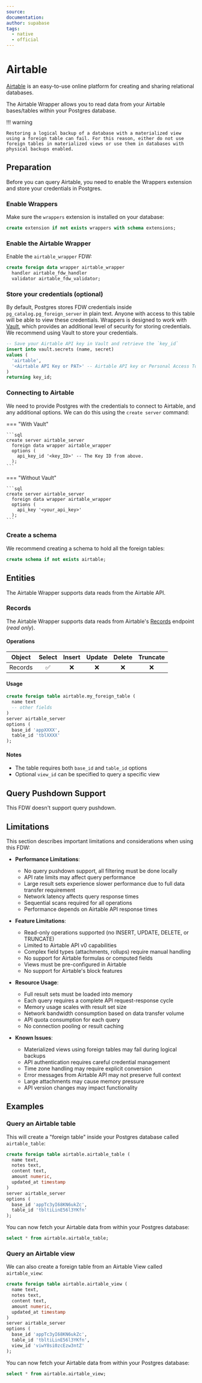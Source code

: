 ```yaml
---
source:
documentation:
author: supabase
tags:
  - native
  - official
---
```


# Airtable

[Airtable](https://www.airtable.com) is an easy-to-use online platform for creating and sharing relational databases.

The Airtable Wrapper allows you to read data from your Airtable bases/tables within your Postgres database.

!!! warning

    Restoring a logical backup of a database with a materialized view using a foreign table can fail. For this reason, either do not use foreign tables in materialized views or use them in databases with physical backups enabled.

## Preparation

Before you can query Airtable, you need to enable the Wrappers extension and store your credentials in Postgres.

### Enable Wrappers

Make sure the `wrappers` extension is installed on your database:

```sql
create extension if not exists wrappers with schema extensions;
```

### Enable the Airtable Wrapper

Enable the `airtable_wrapper` FDW:

```sql
create foreign data wrapper airtable_wrapper
  handler airtable_fdw_handler
  validator airtable_fdw_validator;
```

### Store your credentials (optional)

By default, Postgres stores FDW credentials inside `pg_catalog.pg_foreign_server` in plain text. Anyone with access to this table will be able to view these credentials. Wrappers is designed to work with [Vault](https://supabase.com/docs/guides/database/vault), which provides an additional level of security for storing credentials. We recommend using Vault to store your credentials.

```sql
-- Save your Airtable API key in Vault and retrieve the `key_id`
insert into vault.secrets (name, secret)
values (
  'airtable',
  '<Airtable API Key or PAT>' -- Airtable API key or Personal Access Token (PAT)
)
returning key_id;
```

### Connecting to Airtable

We need to provide Postgres with the credentials to connect to Airtable, and any additional options. We can do this using the `create server` command:


=== "With Vault"

    ```sql
    create server airtable_server
      foreign data wrapper airtable_wrapper
      options (
        api_key_id '<key_ID>' -- The Key ID from above.
      );
    ```

=== "Without Vault"

    ```sql
    create server airtable_server
      foreign data wrapper airtable_wrapper
      options (
        api_key '<your_api_key>'
      );
    ```

### Create a schema

We recommend creating a schema to hold all the foreign tables:

```sql
create schema if not exists airtable;
```

## Entities

The Airtable Wrapper supports data reads from the Airtable API.

### Records

The Airtable Wrapper supports data reads from Airtable's [Records](https://airtable.com/developers/web/api/list-records) endpoint (_read only_).

#### Operations

| Object  | Select | Insert | Update | Delete | Truncate |
| ------- | :----: | :----: | :----: | :----: | :------: |
| Records |   ✅    |   ❌    |   ❌    |   ❌    |    ❌     |

#### Usage

```sql
create foreign table airtable.my_foreign_table (
  name text
  -- other fields
)
server airtable_server
options (
  base_id 'appXXXX',
  table_id 'tblXXXX'
);
```

#### Notes

- The table requires both `base_id` and `table_id` options
- Optional `view_id` can be specified to query a specific view

## Query Pushdown Support

This FDW doesn't support query pushdown.

## Limitations

This section describes important limitations and considerations when using this FDW:

- **Performance Limitations**:
  - No query pushdown support, all filtering must be done locally
  - API rate limits may affect query performance
  - Large result sets experience slower performance due to full data transfer requirement
  - Network latency affects query response times
  - Sequential scans required for all operations
  - Performance depends on Airtable API response times

- **Feature Limitations**:
  - Read-only operations supported (no INSERT, UPDATE, DELETE, or TRUNCATE)
  - Limited to Airtable API v0 capabilities
  - Complex field types (attachments, rollups) require manual handling
  - No support for Airtable formulas or computed fields
  - Views must be pre-configured in Airtable
  - No support for Airtable's block features

- **Resource Usage**:
  - Full result sets must be loaded into memory
  - Each query requires a complete API request-response cycle
  - Memory usage scales with result set size
  - Network bandwidth consumption based on data transfer volume
  - API quota consumption for each query
  - No connection pooling or result caching

- **Known Issues**:
  - Materialized views using foreign tables may fail during logical backups
  - API authentication requires careful credential management
  - Time zone handling may require explicit conversion
  - Error messages from Airtable API may not preserve full context
  - Large attachments may cause memory pressure
  - API version changes may impact functionality

## Examples

### Query an Airtable table

This will create a "foreign table" inside your Postgres database called `airtable_table`:

```sql
create foreign table airtable.airtable_table (
  name text,
  notes text,
  content text,
  amount numeric,
  updated_at timestamp
)
server airtable_server
options (
  base_id 'appTc3yI68KN6ukZc',
  table_id 'tbltiLinE56l3YKfn'
);
```

You can now fetch your Airtable data from within your Postgres database:

```sql
select * from airtable.airtable_table;
```

### Query an Airtable view

We can also create a foreign table from an Airtable View called `airtable_view`:

```sql
create foreign table airtable.airtable_view (
  name text,
  notes text,
  content text,
  amount numeric,
  updated_at timestamp
)
server airtable_server
options (
  base_id 'appTc3yI68KN6ukZc',
  table_id 'tbltiLinE56l3YKfn',
  view_id 'viwY8si0zcEzw3ntZ'
);
```

You can now fetch your Airtable data from within your Postgres database:

```sql
select * from airtable.airtable_view;
```
